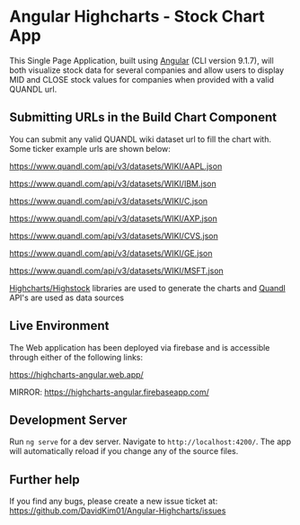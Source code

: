 # Angular Highcharts - Stock Chart App
This Single Page Application, built using [Angular](https://github.com/angular/angular-cli) (CLI version 9.1.7), will both visualize stock data for several companies and allow users to display MID and CLOSE stock values for companies when provided with a valid QUANDL url.

## Submitting URLs in the Build Chart Component

You can submit any valid QUANDL wiki dataset url to fill the chart with. Some ticker example urls are shown below:

https://www.quandl.com/api/v3/datasets/WIKI/AAPL.json

https://www.quandl.com/api/v3/datasets/WIKI/IBM.json

https://www.quandl.com/api/v3/datasets/WIKI/C.json

https://www.quandl.com/api/v3/datasets/WIKI/AXP.json

https://www.quandl.com/api/v3/datasets/WIKI/CVS.json

https://www.quandl.com/api/v3/datasets/WIKI/GE.json

https://www.quandl.com/api/v3/datasets/WIKI/MSFT.json

[Highcharts/Highstock](https://www.highcharts.com/) libraries are used to generate the charts and [Quandl](https://www.quandl.com/) API's are used as data sources
## Live Environment

The Web application has been deployed via firebase and is accessible through either of the following links:

https://highcharts-angular.web.app/


MIRROR: https://highcharts-angular.firebaseapp.com/

## Development Server

Run `ng serve` for a dev server. Navigate to `http://localhost:4200/`. The app will automatically reload if you change any of the source files.

## Further help

If you find any bugs, please create a new issue ticket at:
https://github.com/DavidKim01/Angular-Highcharts/issues

